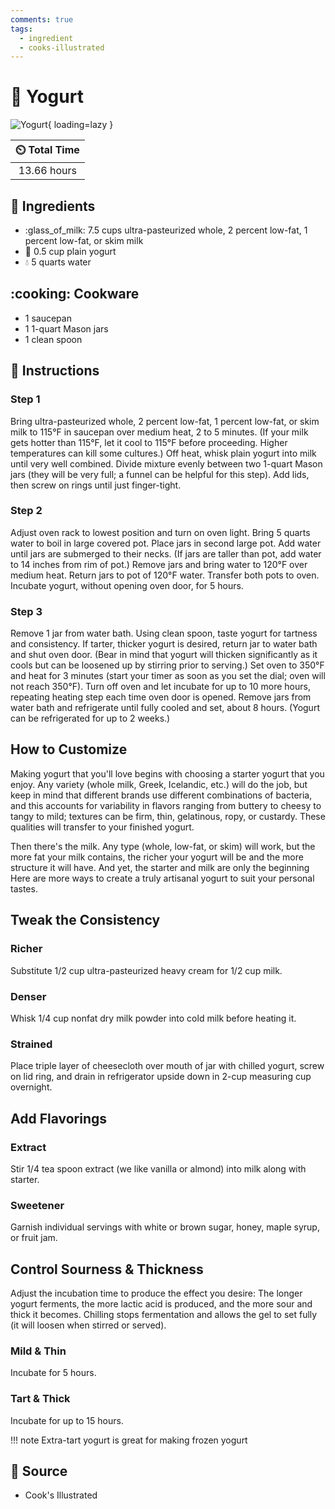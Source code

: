 ```yaml
---
comments: true
tags:
  - ingredient
  - cooks-illustrated
---
```

# :microbe: Yogurt

![Yogurt](../assets/images/yogurt.jpg){ loading=lazy }

| :timer_clock: Total Time |
|:-----------------------: |
| 13.66 hours |

## :salt: Ingredients

- :glass_of_milk: 7.5 cups ultra-pasteurized whole, 2 percent low-fat, 1 percent low-fat, or skim milk
- :microbe: 0.5 cup plain yogurt
- :droplet: 5 quarts water

## :cooking: Cookware

- 1 saucepan
- 1 1-quart Mason jars
- 1 clean spoon

## :pencil: Instructions

### Step 1

Bring ultra-pasteurized whole, 2 percent low-fat, 1 percent low-fat, or skim milk to 115°F in saucepan over medium
heat, 2 to 5 minutes. (If your milk gets hotter than 115°F, let it cool to 115°F before proceeding. Higher
temperatures can kill some cultures.) Off heat, whisk plain yogurt into milk until very well combined. Divide mixture
evenly between two 1-quart Mason jars (they will be very full; a funnel can be helpful for this step). Add lids, then
screw on rings until just finger-tight.

### Step 2

Adjust oven rack to lowest position and turn on oven light. Bring 5 quarts water to boil in large covered pot. Place
jars in second large pot. Add water until jars are submerged to their necks. (If jars are taller than pot, add water to
14 inches from rim of pot.) Remove jars and bring water to 120°F over medium heat. Return jars to pot of 120°F water.
Transfer both pots to oven. Incubate yogurt, without opening oven door, for 5 hours.

### Step 3

Remove 1 jar from water bath. Using clean spoon, taste yogurt for tartness and consistency. If tarter, thicker yogurt is
desired, return jar to water bath and shut oven door. (Bear in mind that yogurt will thicken significantly as it cools
but can be loosened up by stirring prior to serving.) Set oven to 350°F and heat for 3 minutes (start your timer as
soon as you set the dial; oven will not reach 350°F). Turn off oven and let incubate for up to 10 more hours, repeating
heating step each time oven door is opened. Remove jars from water bath and refrigerate until fully cooled and set,
about 8 hours. (Yogurt can be refrigerated for up to 2 weeks.)

## How to Customize

Making yogurt that you'll love begins with choosing a starter yogurt that you enjoy. Any variety (whole milk, Greek,
Icelandic, etc.) will do the job, but keep in mind that different brands use different combinations of bacteria, and
this accounts for variability in flavors ranging from buttery to cheesy to tangy to mild; textures can be firm, thin,
gelatinous, ropy, or custardy. These qualities will transfer to your finished yogurt.

Then there's the milk. Any type (whole, low-fat, or skim) will work, but the more fat your milk contains, the richer
your yogurt will be and the more structure it will have. And yet, the starter and milk are only the beginning Here
are more ways to create a truly artisanal yogurt to suit your personal tastes.

## Tweak the Consistency

### Richer

Substitute 1/2 cup ultra-pasteurized heavy cream for 1/2 cup milk.

### Denser

Whisk 1/4 cup nonfat dry milk powder into cold milk before heating it.

### Strained

Place triple layer of cheesecloth over mouth of jar with chilled yogurt, screw on lid ring, and drain in refrigerator
upside down in 2-cup measuring cup overnight.

## Add Flavorings

### Extract

Stir 1/4 tea spoon extract (we like vanilla or almond) into milk along with starter.

### Sweetener

Garnish individual servings with white or brown sugar, honey, maple syrup, or fruit jam.

## Control Sourness & Thickness

Adjust the incubation time to produce the effect you desire: The longer yogurt ferments, the more lactic acid is
produced, and the more sour and thick it becomes. Chilling stops fermentation and allows the gel to set fully (it will
loosen when stirred or served).

### Mild & Thin

Incubate for 5 hours.

### Tart & Thick

Incubate for up to 15 hours.

!!! note
    Extra-tart yogurt is great for making frozen yogurt

## :link: Source

- Cook's Illustrated
